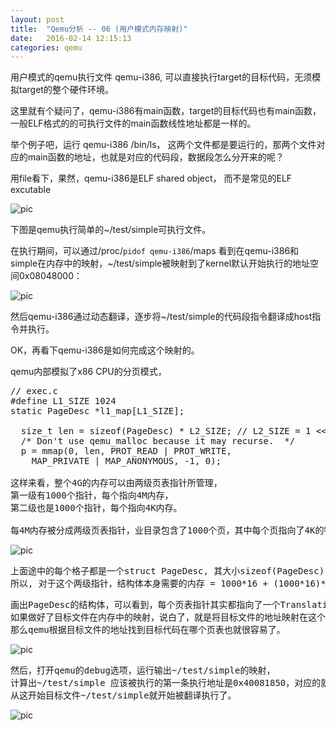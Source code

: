 ```yaml
---
layout: post
title:  "Qemu分析 -- 06 (用户模式内存映射)"
date:   2016-02-14 12:15:13
categories: qemu
---
```


用户模式的qemu执行文件 qemu-i386, 可以直接执行target的目标代码，无须模拟target的整个硬件环境。

这里就有个疑问了，qemu-i386有main函数，target的目标代码也有main函数，一般ELF格式的的可执行文件的main函数线性地址都是一样的。

举个例子吧，运行 qemu-i386 /bin/ls， 这两个文件都是要运行的，那两个文件对应的main函数的地址，也就是对应的代码段，数据段怎么分开来的呢？

用file看下，果然，qemu-i386是ELF shared object， 而不是常见的ELF excutable

![pic](http://fillzero.qiniudn.com/2016_02_14_qemu_01.png)

下图是qemu执行简单的~/test/simple可执行文件。

在执行期间，可以通过/proc/`pidof qemu-i386`/maps 看到在qemu-i386和simple在内存中的映射，~/test/simple被映射到了kernel默认开始执行的地址空间0x08048000：

![pic](http://fillzero.qiniudn.com/2016_02_14_qemu_02.png)

然后qemu-i386通过动态翻译，逐步将~/test/simple的代码段指令翻译成host指令并执行。

OK，再看下qemu-i386是如何完成这个映射的。

qemu内部模拟了x86 CPU的分页模式，

<pre>
// exec.c
#define L1_SIZE 1024
static PageDesc *l1_map[L1_SIZE];

  size_t len = sizeof(PageDesc) * L2_SIZE; // L2_SIZE = 1 << 10 = 1024
  /* Don't use qemu_malloc because it may recurse.  */
  p = mmap(0, len, PROT_READ | PROT_WRITE,
    MAP_PRIVATE | MAP_ANONYMOUS, -1, 0);

这样来看，整个4G的内存可以由两级页表指针所管理，
第一级有1000个指针，每个指向4M内存，
第二级也是1000个指针，每个指向4K内存。

每4M内存被分成两级页表指针，业目录包含了1000个页，其中每个页指向了4K的物理内存
</pre>

![pic](http://fillzero.qiniudn.com/2016_02_14_qemu_03.png)

<pre>
上面途中的每个格子都是一个struct PageDesc, 其大小sizeof(PageDesc) = 16,
所以, 对于这个两级指针，结构体本身需要的内存 = 1000*16 + (1000*16)*1000 = 16K + 16M
</pre>

<pre>
画出PageDesc的结构体，可以看到，每个页表指针其实都指向了一个Translation Block, 即翻译块，也就是目标代码块。
如果做好了目标文件在内存中的映射，说白了，就是将目标文件的地址映射在这个两级页目录结构体中，
那么qemu根据目标文件的地址找到目标代码在哪个页表也就很容易了。
</pre>

![pic](http://fillzero.qiniudn.com/2016_02_14_qemu_04.png)

<pre>
然后，打开qemu的debug选项，运行输出~/test/simple的映射，
计算出~/test/simple 应该被执行的第一条执行地址是0x40081850，对应的就是libc里面的_start， 
从这开始目标文件~/test/simple就开始被翻译执行了。
</pre>

![pic](http://fillzero.qiniudn.com/2016_02_14_qemu_05.png)
